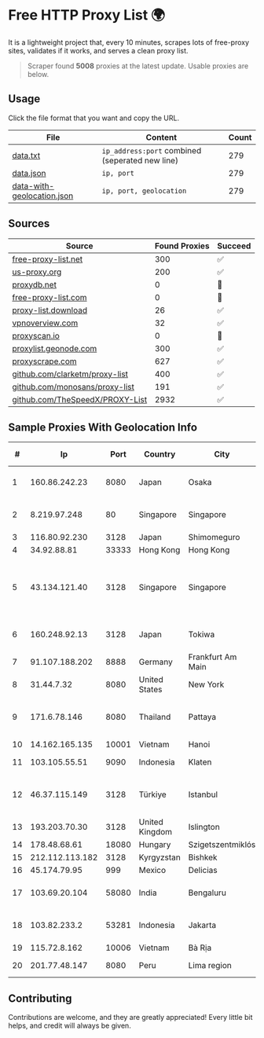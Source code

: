 
# Free HTTP Proxy List 🌍

It is a lightweight project that, every 10 minutes, scrapes lots of free-proxy sites, validates if it works, and serves a clean proxy list.


> Scraper found **5008** proxies at the latest update. Usable proxies are below.

## Usage

Click the file format that you want and copy the URL.


|File|Content|Count|
|----|-------|-----|
|[data.txt](https://raw.githubusercontent.com/themiralay/Proxy-List-World/master/data.txt)|`ip_address:port` combined (seperated new line)|279|
|[data.json](https://raw.githubusercontent.com/themiralay/Proxy-List-World/master/data.json)|`ip, port`|279|
|[data-with-geolocation.json](https://raw.githubusercontent.com/themiralay/Proxy-List-World/master/data-with-geolocation.json)|`ip, port, geolocation`|279|

## Sources

|Source|Found Proxies|Succeed|
|------|-------------|-------|
|[free-proxy-list.net](https://free-proxy-list.net)|300|✅|
|[us-proxy.org](https://www.us-proxy.org)|200|✅|
|[proxydb.net](http://proxydb.net)|0|🚫|
|[free-proxy-list.com](https://free-proxy-list.com/?page=&port=&type%5B%5D=http&type%5B%5D=https&up_time=0&search=Search)|0|🚫|
|[proxy-list.download](https://www.proxy-list.download/HTTP)|26|✅|
|[vpnoverview.com](https://vpnoverview.com/privacy/anonymous-browsing/free-proxy-servers)|32|✅|
|[proxyscan.io](https://www.proxyscan.io)|0|🚫|
|[proxylist.geonode.com](https://proxylist.geonode.com/api/proxy-list?limit=300&page=1&sort_by=lastChecked&sort_type=desc&protocols=http,https)|300|✅|
|[proxyscrape.com](https://api.proxyscrape.com/v2/?request=displayproxies&protocol=http&timeout=10000&country=all&ssl=all&anonymity=all)|627|✅|
|[github.com/clarketm/proxy-list](https://raw.githubusercontent.com/clarketm/proxy-list/master/proxy-list-raw.txt)|400|✅|
|[github.com/monosans/proxy-list](https://raw.githubusercontent.com/monosans/proxy-list/main/proxies/http.txt)|191|✅|
|[github.com/TheSpeedX/PROXY-List](https://raw.githubusercontent.com/TheSpeedX/PROXY-List/master/http.txt)|2932|✅|


## Sample Proxies With Geolocation Info

|#|Ip|Port|Country|City|Internet Service Provider|
|-|--|----|-------|----|-------------------------|
|1|160.86.242.23|8080|Japan|Osaka|Sony Network Communications Inc|
|2|8.219.97.248|80|Singapore|Singapore|Alibaba (US) Technology Co., Ltd.|
|3|116.80.92.230|3128|Japan|Shimomeguro|InfoSphere|
|4|34.92.88.81|33333|Hong Kong|Hong Kong|Google LLC|
|5|43.134.121.40|3128|Singapore|Singapore|Shenzhen Tencent Computer Systems Company Limited|
|6|160.248.92.13|3128|Japan|Tokiwa|NTT PC Communications, Inc.|
|7|91.107.188.202|8888|Germany|Frankfurt Am Main|Hetzner Online AG|
|8|31.44.7.32|8080|United States|New York|ITGLOBAL.COM NL B.V.|
|9|171.6.78.146|8080|Thailand|Pattaya|Triple T Broadband Public Company Limited|
|10|14.162.165.135|10001|Vietnam|Hanoi|VNPT-VNNIC|
|11|103.105.55.51|9090|Indonesia|Klaten|PT. Mega Artha Lintas Data|
|12|46.37.115.149|3128|Türkiye|Istanbul|Ovabil Internet VE Bilisim Hizmetleri Limited Sirketi|
|13|193.203.70.30|3128|United Kingdom|Islington|Sohonet Ripe|
|14|178.48.68.61|18080|Hungary|Szigetszentmiklós|UPC|
|15|212.112.113.182|3128|Kyrgyzstan|Bishkek|AkNet|
|16|45.174.79.95|999|Mexico|Delicias|Raul Duarte Urita|
|17|103.69.20.104|58080|India|Bengaluru|Allnet Broadband Network PVT LTD|
|18|103.82.233.2|53281|Indonesia|Jakarta|PT. Jurnal Consulting Indonesia|
|19|115.72.8.162|10006|Vietnam|Bà Rịa|VIETELmetro|
|20|201.77.48.147|8080|Peru|Lima region|Telcom Mikrotik Peru S.A.C.|



## Contributing

Contributions are welcome, and they are greatly appreciated! Every
little bit helps, and credit will always be given.

